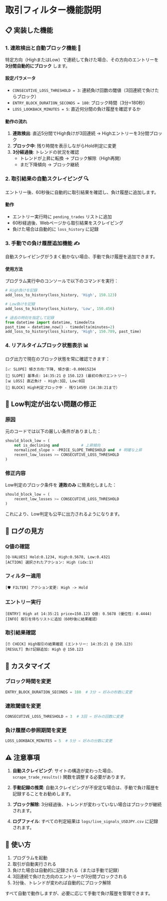 # 取引フィルター機能説明

## 📋 実装した機能

### 1. 連敗検出と自動ブロック機能 🚫

特定方向（HighまたはLow）で連続して負けた場合、その方向のエントリーを **3分間自動的にブロック** します。

#### 設定パラメータ
- `CONSECUTIVE_LOSS_THRESHOLD = 3`: 連続負け回数の閾値（3回連続で負けたらブロック）
- `ENTRY_BLOCK_DURATION_SECONDS = 180`: ブロック時間（3分=180秒）
- `LOSS_LOOKBACK_MINUTES = 5`: 直近何分間の負け履歴を確認するか

#### 動作の流れ
1. **連敗検出**: 直近5分間でHigh負けが3回連続 → Highエントリーを3分間ブロック
2. **ブロック中**: 残り時間を表示しながらHold判定に変更
3. **3分経過後**: トレンドの状況を確認
   - トレンドが上昇に転換 → ブロック解除（High再開）
   - まだ下降傾向 → ブロック継続

### 2. 取引結果の自動スクレイピング 🔍

エントリー後、60秒後に自動的に取引結果を確認し、負け履歴に追加します。

#### 動作
- エントリー実行時に `pending_trades` リストに追加
- 60秒経過後、Webページから取引結果をスクレイピング
- 負けた場合は自動的に `loss_history` に記録

### 3. 手動での負け履歴追加機能 ✍️

自動スクレイピングがうまく動かない場合、手動で負け履歴を追加できます。

#### 使用方法
プログラム実行中のコンソールで以下のコマンドを実行：

```python
# High負けを記録
add_loss_to_history(loss_history, 'High', 150.123)

# Low負けを記録
add_loss_to_history(loss_history, 'Low', 150.456)

# 過去の時刻を指定して記録
from datetime import datetime, timedelta
past_time = datetime.now() - timedelta(minutes=2)
add_loss_to_history(loss_history, 'High', 150.789, past_time)
```

### 4. リアルタイムブロック状態表示 📊

ログ出力で現在のブロック状態を常に確認できます：

```
[📈 SLOPE] 傾き方向:下降, 傾き値:-0.00015234
[📍 SLOPE] 基準点: 14:35:21 @ 150.123 (最初の負けエントリー)
[📊 LOSS] 直近負け - High:3回, Low:0回
[🚫 BLOCK] High判定ブロック中 - 残り145秒（14:38:21まで）
```

## 🎯 Low判定が出ない問題の修正

### 原因
元のコードでは以下の厳しい条件がありました：
```python
should_block_low = (
    not is_declining and          # 上昇傾向
    normalized_slope > -PRICE_SLOPE_THRESHOLD and  # 明確な上昇
    recent_low_losses >= CONSECUTIVE_LOSS_THRESHOLD
)
```

### 修正内容
Low判定のブロック条件を **連敗のみ** に簡素化しました：
```python
should_block_low = (
    recent_low_losses >= CONSECUTIVE_LOSS_THRESHOLD
)
```

これにより、Low判定も公平に出力されるようになります。

## 📝 ログの見方

### Q値の確認
```
[Q-VALUES] Hold:0.1234, High:0.5678, Low:0.4321
[ACTION] 選択されたアクション: High (idx:1)
```

### フィルター適用
```
[🛡️ FILTER] アクション変更: High -> Hold
```

### エントリー実行
```
[ENTRY] High at 14:35:21 price=150.123 Q値: 0.5678 (優位性: 0.4444)
[INFO] 取引を待ちリストに追加（60秒後に結果確認）
```

### 取引結果確認
```
[⏰ CHECK] High取引の結果確認 (エントリー: 14:35:21 @ 150.123)
[RESULT] 負け記録追加: High @ 150.123
```

## 🔧 カスタマイズ

### ブロック時間を変更
```python
ENTRY_BLOCK_DURATION_SECONDS = 180  # 3分 → 好みの秒数に変更
```

### 連敗閾値を変更
```python
CONSECUTIVE_LOSS_THRESHOLD = 3  # 3回 → 好みの回数に変更
```

### 負け履歴の参照期間を変更
```python
LOSS_LOOKBACK_MINUTES = 5  # 5分 → 好みの分数に変更
```

## ⚠️ 注意事項

1. **自動スクレイピング**: サイトの構造が変わった場合、`scrape_trade_results()` 関数を調整する必要があります。

2. **手動記録の推奨**: 自動スクレイピングが不安定な場合は、手動で負け履歴を記録することをお勧めします。

3. **ブロック解除**: 3分経過後、トレンドが変わっていない場合はブロックが継続されます。

4. **ログファイル**: すべての判定結果は `logs/live_signals_USDJPY.csv` に記録されます。

## 🚀 使い方

1. プログラムを起動
2. 取引が自動実行される
3. 負けた場合は自動的に記録される（または手動で記録）
4. 3回連続で負けた方向のエントリーが3分間ブロックされる
5. 3分後、トレンドが変われば自動的にブロック解除

すべて自動で動作しますが、必要に応じて手動で負け履歴を管理できます。
